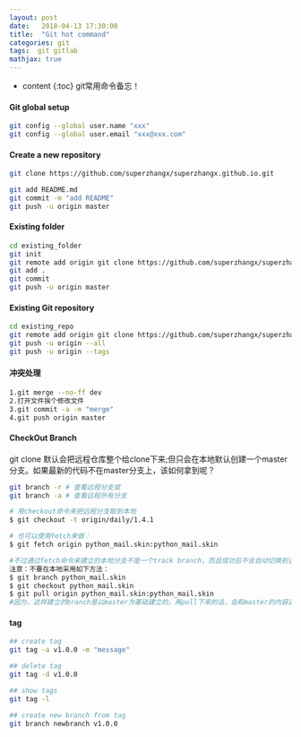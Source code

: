 ```yaml
---
layout: post
date:   2018-04-13 17:30:00
title:  "Git hot command"
categories: git
tags:  git gitlab
mathjax: true
---
```


* content
{:toc}
git常用命令备忘！






#### Git global setup

``` bash
git config --global user.name "xxx"
git config --global user.email "xxx@xxx.com"
```

#### Create a new repository

``` bash
git clone https://github.com/superzhangx/superzhangx.github.io.git

git add README.md
git commit -m "add README"
git push -u origin master
```

#### Existing folder

``` bash
cd existing_folder
git init
git remote add origin git clone https://github.com/superzhangx/superzhangx.github.io.git
git add .
git commit
git push -u origin master
```

#### Existing Git repository

``` bash
cd existing_repo
git remote add origin git clone https://github.com/superzhangx/superzhangx.github.io.git
git push -u origin --all
git push -u origin --tags
```

#### 冲突处理

``` bash
1.git merge --no-ff dev
2.打开文件挨个修改文件
3.git commit -a -m "merge"
4.git push origin master
```

#### CheckOut Branch

git clone 默认会把远程仓库整个给clone下来;但只会在本地默认创建一个master分支。如果最新的代码不在master分支上，该如何拿到呢？

``` bash
git branch -r # 查看远程分支或
git branch -a # 查看远程所有分支

# 用checkout命令来把远程分支取到本地
$ git checkout -t origin/daily/1.4.1

# 也可以使用fetch来做：
$ git fetch origin python_mail.skin:python_mail.skin

#不过通过fetch命令来建立的本地分支不是一个track branch，而且成功后不会自动切换到该分支上- z) 
注意：不要在本地采用如下方法：
$ git branch python_mail.skin
$ git checkout python_mail.skin
$ git pull origin python_mail.skin:python_mail.skin
#因为，这样建立的branch是以master为基础建立的，再pull下来的话，会和master的内容进行合并，有可能会发生冲突... 
```

#### tag

``` bash
## create tag
git tag -a v1.0.0 -m "message"

## delete tag
git tag -d v1.0.0

## show tags
git tag -l

## create new branch from tag
git branch newbranch v1.0.0
```